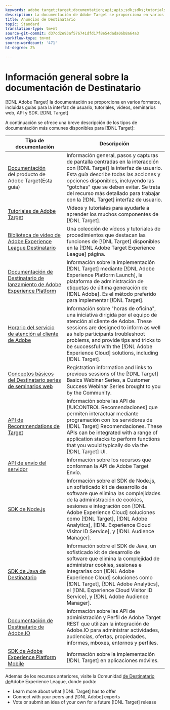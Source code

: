 ```yaml
---
keywords: adobe target;target;documentation;api;apis;sdk;sdks;tutorials;doc;documentation
description: La documentación de Adobe Target se proporciona en varios formatos, como descripciones generales, tutoriales y guías para la interfaz de usuario, SKD y API.
title: Anuncios de Destinatario
topic: Standard
translation-type: tm+mt
source-git-commit: d37cd2e93af576741dfd17f8e54dada06b8a64a3
workflow-type: tm+mt
source-wordcount: '471'
ht-degree: 2%

---
```



# Información general sobre la documentación de Destinatario

[!DNL Adobe Target] la documentación se proporciona en varios formatos, incluidas guías para la interfaz de usuario, tutoriales, vídeos, seminarios web, API y SDK. [!DNL Target]

A continuación se ofrece una breve descripción de los tipos de documentación más comunes disponibles para [!DNL Target]:

| Tipo de documentación | Descripción |
| --- | --- |
| [Documentación](/help/target-home.md)<br>del producto de Adobe Target(Esta guía) | Información general, pasos y capturas de pantalla centradas en la interacción con [!DNL Target] la interfaz de usuario. Esta guía describe todas las acciones y opciones disponibles, incluyendo las &quot;gotchas&quot; que se deben evitar. Se trata del recurso más detallado para trabajar con la [!DNL Target] interfaz de usuario. |
| [Tutoriales de Adobe Target](https://docs.adobe.com/content/help/en/target-learn/tutorials/overview.html) | Vídeos y tutoriales para ayudarle a aprender los muchos componentes de [!DNL Target]. |
| [Biblioteca de vídeo de Adobe Experience League Destinatario](https://guided.adobe.com/#recommended/solutions/target) | Una colección de vídeos y tutoriales de procedimientos que destacan las funciones de [!DNL Target] disponibles en la [!DNL Adobe Target Experience League] página. |
| [Documentación de Destinatario de lanzamiento de Adobe Experience Platform](/help/c-implementing-target/c-implementing-target-for-client-side-web/how-to-deployatjs/cmp-implementing-target-using-adobe-launch.md) | Información sobre la implementación [!DNL Target] mediante [!DNL Adobe Experience Platform Launch], la plataforma de administración de etiquetas de última generación de [!DNL Adobe]. Es el método preferido para implementar [!DNL Target]. |
| [Horario del servicio de atención al cliente de Adobe](/help/cmp-resources-and-contact-information.md#concept_58EA30379D3B48C4848BA2A8C464A5B7) | Información sobre &quot;horas de oficina&quot;, una iniciativa dirigida por el equipo de atención al cliente de Adobe. These sessions are designed to inform as well as help participants troubleshoot problems, and provide tips and tricks to be successful with the [!DNL Adobe Experience Cloud] solutions, including [!DNL Target]. |
| [Conceptos básicos del Destinatario series de seminarios web](https://landing.adobe.com/acs/2018/na/adobe-target/registration.html) | Registration information and links to previous sessions of the [!DNL Target] Basics Webinar Series, a Customer Success Webinar Series brought to you by the Community. |
| [API de Recommendations de Target](https://developers.adobetarget.com/api/recommendations/) | Información sobre las API de [!UICONTROL Recomendaciones] que permiten interactuar mediante programación con los servidores de [!DNL Target] Recomendaciones. These APIs can be integrated with a range of application stacks to perform functions that you would typically do via the [!DNL Target] UI. |
| [API de envío del servidor](https://developers.adobetarget.com/api/delivery-api/) | Información sobre los recursos que conforman la API de Adobe Target Envío. |
| [SDK de Node.js](https://github.com/adobe/target-nodejs-sdk) | Información sobre el SDK de Node.js, un sofisticado kit de desarrollo de software que elimina las complejidades de la administración de cookies, sesiones e integración con [!DNL Adobe Experience Cloud] soluciones como [!DNL Target], [!DNL Adobe Analytics], [!DNL Experience Cloud Visitor ID Service], y [!DNL Audience Manager]. |
| [SDK de Java de Destinatario](https://github.com/adobe/target-java-sdk) | Información sobre el SDK de Java, un sofisticado kit de desarrollo de software que elimina la complejidad de administrar cookies, sesiones e integrarlas con [!DNL Adobe Experience Cloud] soluciones como [!DNL Target], [!DNL Adobe Analytics], el [!DNL Experience Cloud Visitor ID Service], y [!DNL Adobe Audience Manager]. |
| [Documentación de Destinatario de Adobe.IO](http://developers.adobetarget.com/api/#introduction) | Información sobre las API de administración y Perfil de Adobe Target REST que utilizan la integración de Adobe.IO para administrar actividades, audiencias, ofertas, propiedades, informes, mboxes, entornos y perfiles. |
| [SDK de Adobe Experience Platform Mobile](https://aep-sdks.gitbook.io/docs/using-mobile-extensions/adobe-target) | Información sobre la implementación [!DNL Target] en aplicaciones móviles. |

Además de los recursos anteriores, visite la Comunidad [de Destinatario de](https://experienceleaguecommunities.adobe.com/t5/adobe-target/ct-p/adobe-target-community)Adobe Experience League, donde podrá:

* Learn more about what [!DNL Target] has to offer
* Connect with your peers and [!DNL Adobe] experts
* Vote or submit an idea of your own for a future [!DNL Target] release